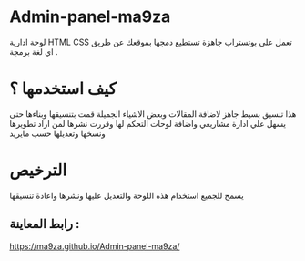 # Admin-panel-ma9za
لوحة ادارية HTML CSS تعمل على بوتستراب جاهزة تستطيع دمجها بموقعك عن طريق اي لغة برمجة .

# كيف استخدمها ؟ 
هذا تنسيق بسيط جاهز لاضافة المقالات وبعض الاشياء الجميلة قمت بتنسيقها وبناءها حتى يسهل علي ادارة مشاريعي واضافة لوحات التحكم لها وقررت نشرها لمن اراد تطويرها ونسخها وتعديلها حسب مايريد 

# الترخيص

يسمح للجميع استخدام هذه اللوحة والتعديل عليها ونشرها واعادة تنسيقها 
## رابط المعاينة :
https://ma9za.github.io/Admin-panel-ma9za/
